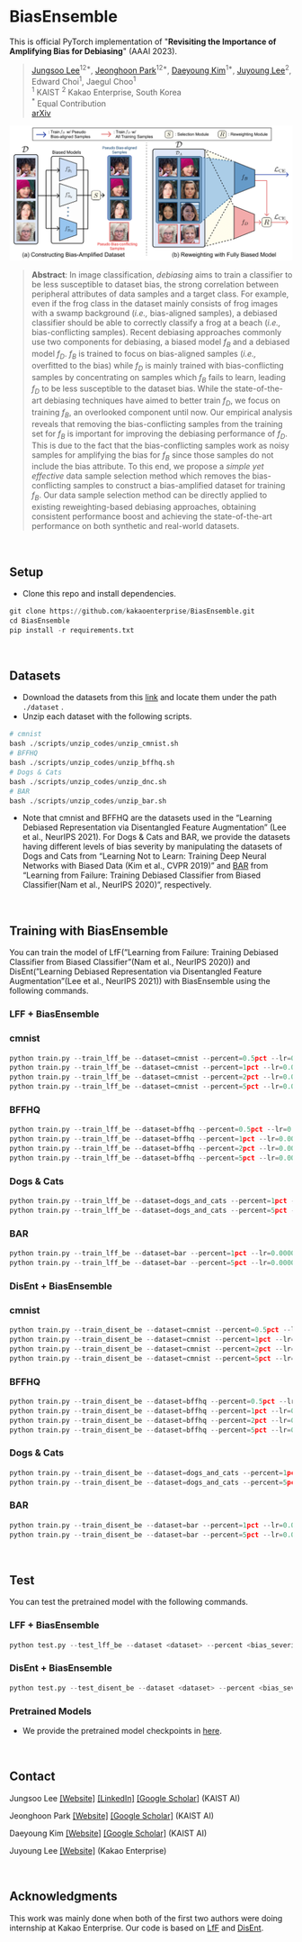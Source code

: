 # BiasEnsemble

This is official PyTorch implementation of "**Revisiting the Importance of Amplifying Bias for Debiasing**" (AAAI 2023).

> [Jungsoo Lee](https://leebebeto.github.io/)<sup>12*</sup>, [Jeonghoon Park](https://atjeong.github.io/)<sup>12*</sup>, [Daeyoung Kim](https://github.com/cyc1am3n)<sup>1*</sup>, [Juyoung Lee](https://sites.google.com/view/juyoung-lee)<sup>2</sup>, Edward Choi<sup>1</sup>, Jaegul Choo<sup>1</sup> <br>
> <sup>1</sup> KAIST <sup>2</sup> Kakao Enterprise, South Korea <br>
> <sup>*</sup> Equal Contribution <br>
> [arXiv](https://arxiv.org/abs/2205.14594) <br>

![biasensemble](assets/overview.png)

> **Abstract**: In image classification, *debiasing* aims to train a classifier to be less susceptible to dataset bias, the strong correlation between peripheral attributes of data samples and a target class. For example, even if the frog class in the dataset mainly consists of frog images with a swamp background (*i.e.,* bias-aligned samples), a debiased classifier should be able to correctly classify a frog at a beach (*i.e.,* bias-conflicting samples). Recent debiasing approaches commonly use two components for debiasing, a biased model $f_B$ and a debiased model $f_D$. $f_B$ is trained to focus on bias-aligned samples (*i.e.,* overfitted to the bias) while $f_D$ is mainly trained with bias-conflicting samples by concentrating on samples which $f_B$ fails to learn, leading $f_D$ to be less susceptible to the dataset bias. While the state-of-the-art debiasing techniques have aimed to better train $f_D$, we focus on training $f_B$, an overlooked component until now. Our empirical analysis reveals that removing the bias-conflicting samples from the training set for $f_B$ is important for improving the debiasing performance of $f_D$. This is due to the fact that the bias-conflicting samples work as noisy samples for amplifying the bias for $f_B$ since those samples do not include the bias attribute. To this end, we propose a *simple yet effective* data sample selection method which removes the bias-conflicting samples to construct a bias-amplified dataset for training $f_B$. Our data sample selection method can be directly applied to existing reweighting-based debiasing approaches, obtaining consistent performance boost and achieving the state-of-the-art performance on both synthetic and real-world datasets.
> 

<br>

## Setup

- Clone this repo and install dependencies.

```python
git clone https://github.com/kakaoenterprise/BiasEnsemble.git
cd BiasEnsemble
pip install -r requirements.txt
```

<br>

## Datasets

- Download the datasets from this [link](https://drive.google.com/drive/folders/1q_8zIqJHVSxjU2p5zaN1l2Zf-uSmS6Fx?usp=sharing) and locate them under the path `./dataset` .
- Unzip each dataset with the following scripts.

```python
# cmnist
bash ./scripts/unzip_codes/unzip_cmnist.sh
# BFFHQ
bash ./scripts/unzip_codes/unzip_bffhq.sh
# Dogs & Cats
bash ./scripts/unzip_codes/unzip_dnc.sh
# BAR
bash ./scripts/unzip_codes/unzip_bar.sh
```

- Note that cmnist and BFFHQ are the datasets used in the “Learning Debiased Representation via Disentangled Feature Augmentation” (Lee et al., NeurIPS 2021). For Dogs & Cats and BAR, we provide the datasets having different levels of bias severity by manipulating the datasets of Dogs and Cats from “Learning Not to Learn: Training Deep Neural Networks with Biased Data (Kim et al., CVPR 2019)” and [BAR](https://github.com/alinlab/BAR) from “Learning from Failure: Training Debiased Classifier from Biased Classifier(Nam et al., NeurIPS 2020)”, respectively.

<br>

## Training with BiasEnsemble

You can train the model of LfF(”Learning from Failure: Training Debiased Classifier from Biased Classifier”(Nam et al., NeurIPS 2020)) and DisEnt(”Learning Debiased Representation via Disentangled Feature Augmentation”(Lee et al., NeurIPS 2021)) with BiasEnsemble using the following commands.

### LFF + BiasEnsemble

### cmnist

```python
python train.py --train_lff_be --dataset=cmnist --percent=0.5pct --lr=0.01 --exp=lff_be_cmnist_0.5pct --tensorboard
python train.py --train_lff_be --dataset=cmnist --percent=1pct --lr=0.01 --exp=lff_be_cmnist_1pct --tensorboard
python train.py --train_lff_be --dataset=cmnist --percent=2pct --lr=0.01 --exp=lff_be_cmnist_2pct --tensorboard
python train.py --train_lff_be --dataset=cmnist --percent=5pct --lr=0.01 --exp=lff_be_cmnist_5pct --tensorboard
```

### BFFHQ

```python
python train.py --train_lff_be --dataset=bffhq --percent=0.5pct --lr=0.0001 --exp=lff_be_bffhq_0.5pct --tensorboard
python train.py --train_lff_be --dataset=bffhq --percent=1pct --lr=0.0001 --exp=lff_be_bffhq_1pct --tensorboard
python train.py --train_lff_be --dataset=bffhq --percent=2pct --lr=0.0001 --exp=lff_be_bffhq_2pct --tensorboard
python train.py --train_lff_be --dataset=bffhq --percent=5pct --lr=0.0001 --exp=lff_be_bffhq_5pct --tensorboard
```

### Dogs & Cats

```python
python train.py --train_lff_be --dataset=dogs_and_cats --percent=1pct --lr=0.0001 --exp=lff_be_dnc_1pct --tensorboard
python train.py --train_lff_be --dataset=dogs_and_cats --percent=5pct --lr=0.0001 --exp=lff_be_dnc_5pct --tensorboard
```

### BAR

```python
python train.py --train_lff_be --dataset=bar --percent=1pct --lr=0.00001 --resnet_pretrained --exp=lff_be_bar_1pct --tensorboard
python train.py --train_lff_be --dataset=bar --percent=5pct --lr=0.00001 --resnet_pretrained --exp=lff_be_bar_5pct --tensorboard
```

### DisEnt + BiasEnsemble

### cmnist

```python
python train.py --train_disent_be --dataset=cmnist --percent=0.5pct --lr=0.01 --exp=disent_be_cmnist_0.5pct --curr_step=10000 --lambda_swap=1 --lambda_dis_align=10 --lambda_swap_align=10 --use_lr_decay --lr_decay_step=10000 --lr_gamma=0.5 --tensorboard 
python train.py --train_disent_be --dataset=cmnist --percent=1pct --lr=0.01 --exp=disent_be_cmnist_1pct --curr_step=10000 --lambda_swap=1 --lambda_dis_align=10 --lambda_swap_align=10 --use_lr_decay --lr_decay_step=10000 --lr_gamma=0.5 --tensorboard 
python train.py --train_disent_be --dataset=cmnist --percent=2pct --lr=0.01 --exp=disent_be_cmnist_2pct --curr_step=10000 --lambda_swap=1 --lambda_dis_align=10 --lambda_swap_align=10 --use_lr_decay --lr_decay_step=10000 --lr_gamma=0.5 --tensorboard 
python train.py --train_disent_be --dataset=cmnist --percent=5pct --lr=0.01 --exp=disent_be_cmnist_5pct --curr_step=10000 --lambda_swap=1 --lambda_dis_align=10 --lambda_swap_align=10 --use_lr_decay --lr_decay_step=10000 --lr_gamma=0.5 --tensorboard 
```

### BFFHQ

```python
python train.py --train_disent_be --dataset=bffhq --percent=0.5pct --lr=0.0001 --exp=disent_be_bffhq_0.5pct --curr_step=10000 --lambda_swap=0.1 --lambda_dis_align=2 --lambda_swap_align=2 --use_lr_decay --lr_decay_step=10000 --lr_gamma=0.1 --tensorboard
python train.py --train_disent_be --dataset=bffhq --percent=1pct --lr=0.0001 --exp=disent_be_bffhq_1pct --curr_step=10000 --lambda_swap=0.1 --lambda_dis_align=2 --lambda_swap_align=2 --use_lr_decay --lr_decay_step=10000 --lr_gamma=0.1 --tensorboard
python train.py --train_disent_be --dataset=bffhq --percent=2pct --lr=0.0001 --exp=disent_be_bffhq_2pct --curr_step=10000 --lambda_swap=0.1 --lambda_dis_align=2 --lambda_swap_align=2 --use_lr_decay --lr_decay_step=10000 --lr_gamma=0.1 --tensorboard
python train.py --train_disent_be --dataset=bffhq --percent=5pct --lr=0.0001 --exp=disent_be_bffhq_5pct --curr_step=10000 --lambda_swap=0.1 --lambda_dis_align=2 --lambda_swap_align=2 --use_lr_decay --lr_decay_step=10000 --lr_gamma=0.1 --tensorboard
```

### Dogs & Cats

```python
python train.py --train_disent_be --dataset=dogs_and_cats --percent=1pct --lr=0.0001 --exp=disent_be_dnc_1pct --curr_step=10000 --lambda_swap=1 --lambda_dis_align=1 --lambda_swap_align=1 --use_lr_decay --lr_decay_step=10000 --lr_gamma=0.1 --tensorboard
python train.py --train_disent_be --dataset=dogs_and_cats --percent=5pct --lr=0.0001 --exp=disent_be_dnc_5pct --curr_step=10000 --lambda_swap=1 --lambda_dis_align=1 --lambda_swap_align=1 --use_lr_decay --lr_decay_step=10000 --lr_gamma=0.1 --tensorboard
```

### BAR

```python
python train.py --train_disent_be --dataset=bar --percent=1pct --lr=0.00001 --resnet_pretrained --exp=disent_be_bar_1pct --curr_step=10000 --lambda_swap=1 --lambda_dis_align=1 --lambda_swap_align=1 --use_lr_decay --lr_decay_step=10000 --lr_gamma=0.1 --tensorboard
python train.py --train_disent_be --dataset=bar --percent=5pct --lr=0.00001 --resnet_pretrained --exp=disent_be_bar_5pct --curr_step=10000 --lambda_swap=1 --lambda_dis_align=1 --lambda_swap_align=1 --use_lr_decay --lr_decay_step=10000 --lr_gamma=0.1 --tensorboard
```

<br>

## Test

You can test the pretrained model with the following commands.

### LFF + BiasEnsemble

```python
python test.py --test_lff_be --dataset <dataset> --percent <bias_severity> --pretrained_path <pretrained_ckpt_path>
```

### DisEnt + BiasEnsemble

```python
python test.py --test_disent_be --dataset <dataset> --percent <bias_severity> --pretrained_path <pretrained_ckpt_path>
```

### Pretrained Models

- We provide the pretrained model checkpoints in [here](https://drive.google.com/drive/folders/1sDwNUeFTIcidtw2y_G7iDSOYkBEFsPGt?usp=share_link).

<br>

## Contact

Jungsoo Lee [[Website]](https://leebebeto.github.io/) [[LinkedIn]](https://www.linkedin.com/in/jungsoo-lee-52103a17a/) [[Google Scholar]](https://scholar.google.com/citations?user=qSGLUDQAAAAJ&hl=ko) (KAIST AI)

Jeonghoon Park [[Website]](https://atjeong.github.io/) [[Google Scholar]](https://scholar.google.co.kr/citations?user=f0FspZwAAAAJ&hl=ko) (KAIST AI)

Daeyoung Kim [[Website]](https://cyc1am3n.github.io/) [[Google Scholar]](https://scholar.google.com/citations?user=_Bd2HqUAAAAJ&hl=ko) (KAIST AI)

Juyoung Lee [[Website]](https://sites.google.com/view/juyoung-lee) (Kakao Enterprise)

<br>

## Acknowledgments

This work was mainly done when both of the first two authors were doing internship at Kakao Enterprise. Our code is based on [LfF](https://github.com/alinlab/LfF) and [DisEnt](https://github.com/kakaoenterprise/Learning-Debiased-Disentangled).

